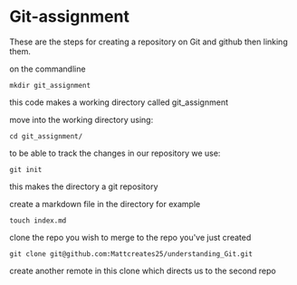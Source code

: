 # Git-assignment
These are the steps for creating a repository on Git and github then linking them.


on the commandline 
```
mkdir git_assignment
```
this code makes a working directory called git_assignment

move into the working directory using:

```
cd git_assignment/
```
to be able to track the changes in our repository we use:

```
git init
```
this makes the directory a git repository

create a markdown file in the directory  for example

```
touch index.md
```

clone the repo you wish to merge to the repo you've just created

```
git clone git@github.com:Mattcreates25/understanding_Git.git

```

create another remote in this clone which directs us to the second repo
